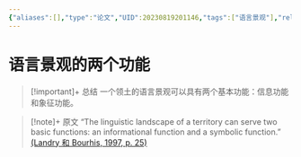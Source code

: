 ```yaml
---
{"aliases":[],"type":"论文","UID":20230819201146,"tags":["语言景观"],"related":null,"status":null,"banner_icon":"📄","date":"2023-08-19","dg-publish":true,"permalink":"/10-Card/制卡/语言景观的两个功能/","dgPassFrontmatter":true,"noteIcon":""}
---
```


# 语言景观的两个功能

> [!important]+ 总结
> 一个领土的语言景观可以具有两个基本功能：信息功能和象征功能。
> 

> [!note]+ 原文
> “The linguistic landscape of a territory can serve two basic functions: an informational function and a symbolic function.” [(Landry 和 Bourhis, 1997, p. 25)](zotero://open-pdf/library/items/X8P3SCYQ?page=4&annotation=5Z2NDXKZ)


